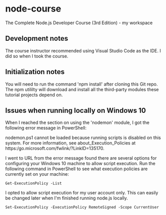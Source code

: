 # node-course
The Complete Node.js Developer Course (3rd Edition) - my workspace

## Development notes
The course instructor recommended using Visual Studio Code as the IDE. I did so when I took the course.

## Initialization notes
You will need to run the command 'npm install' after cloning this Git repo. The npm utililty will download and install all the third-party modules these tutorial projects depend on.

## Issues when running locally on Windows 10

When I reached the section on using the 'nodemon' module, I got the following error message in PowerShell:

nodemon.ps1 cannot be loaded because running scripts is disabled on this system. For more information, see about_Execution_Policies at https:/go.microsoft.com/fwlink/?LinkID=135170.

I went to URL from the error message found there are several options for configuring your Windows 10 machine to allow script execution. Run the following command in PowerShell to see what execution policies are currently set on your machine:

`Get-ExecutionPolicy -List`

I opted to allow script execution for my user account only. This can easily be changed later when I'm finished running node.js locally.

`Set-ExecutionPolicy -ExecutionPolicy RemoteSigned -Scope CurrentUser`

